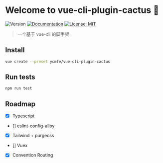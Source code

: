# Welcome to vue-cli-plugin-cactus 👋

![Version](https://img.shields.io/badge/version-0.0.1-blue.svg?cacheSeconds=2592000)
[![Documentation](https://img.shields.io/badge/documentation-yes-brightgreen.svg)](https://github.com/ycmfe/vue-cli-plugin-cactus)
[![License: MIT](https://img.shields.io/badge/License-MIT-yellow.svg)](#)

> 一个基于 vue-cli 的脚手架

## Install

```sh
vue create --preset ycmfe/vue-cli-plugin-cactus
```

## Run tests

```sh
npm run test
```

## Roadmap

- [x] Typescript
- [] eslint-config-alloy
- [x] Tailwind + purgecss
- [] Vuex
- [x] Convention Routing
